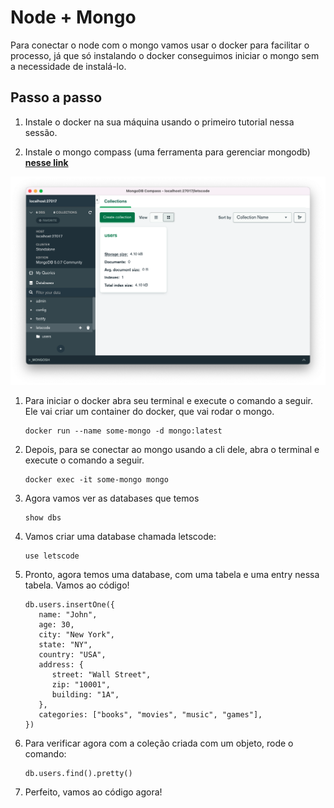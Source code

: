 # Node + Mongo

Para conectar o node com o mongo vamos usar o docker para facilitar o processo, já que só instalando o docker conseguimos iniciar o mongo sem a necessidade de instalá-lo.

## Passo a passo

1. Instale o docker na sua máquina usando o primeiro tutorial nessa sessão.

1. Instale o mongo compass (uma ferramenta para gerenciar mongodb) **[nesse link](https://www.mongodb.com/download-center/compass)**

![mongo compass](./assets/mongo.png)

1. Para iniciar o docker abra seu terminal e execute o comando a seguir. Ele vai criar um container do docker, que vai rodar o mongo.

   ```
   docker run --name some-mongo -d mongo:latest
   ```

1. Depois, para se conectar ao mongo usando a cli dele, abra o terminal e execute o comando a seguir.

   ```
   docker exec -it some-mongo mongo
   ```

1. Agora vamos ver as databases que temos

      ````
      show dbs
      ````

1. Vamos criar uma database chamada letscode:

      ````
      use letscode
      ````

1. Pronto, agora temos uma database, com uma tabela e uma entry nessa tabela. Vamos ao código!

      ```
      db.users.insertOne({
         name: "John",
         age: 30,
         city: "New York",
         state: "NY",
         country: "USA",
         address: {
            street: "Wall Street",
            zip: "10001",
            building: "1A",
         },
         categories: ["books", "movies", "music", "games"],
      })
      ```

1. Para verificar agora com a coleção criada com um objeto, rode o comando:

      ````
      db.users.find().pretty()
      ````

1. Perfeito, vamos ao código agora!